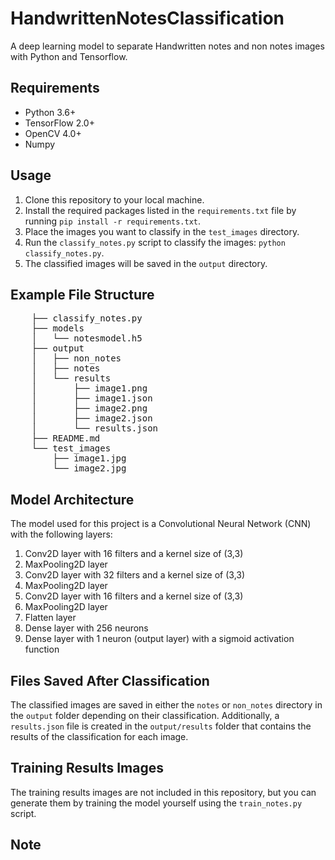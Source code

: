 # HandwrittenNotesClassification
A deep learning model to separate Handwritten notes and non notes images with Python and Tensorflow.


<h2>Requirements</h2>
<ul>
	<li>Python 3.6+</li>
	<li>TensorFlow 2.0+</li>
	<li>OpenCV 4.0+</li>
  <li>Numpy</li>
</ul>

<h2>Usage</h2>
<ol>
	<li>Clone this repository to your local machine.</li>
	<li>Install the required packages listed in the <code>requirements.txt</code> file by running <code>pip install -r requirements.txt</code>.</li>
	<li>Place the images you want to classify in the <code>test_images</code> directory.</li>
	<li>Run the <code>classify_notes.py</code> script to classify the images: <code>python classify_notes.py</code>.</li>
	<li>The classified images will be saved in the <code>output</code> directory.</li>
</ol>

<h2>Example File Structure</h2>
<pre>
	├── classify_notes.py
	├── models
	│   └── notesmodel.h5
	├── output
	│   ├── non_notes
	│   ├── notes
	│   └── results
	│       ├── image1.png
	│       ├── image1.json
	│       ├── image2.png
	│       ├── image2.json
	│       └── results.json
	├── README.md
	└── test_images
	    ├── image1.jpg
	    └── image2.jpg
</pre>

<h2>Model Architecture</h2>
<p>The model used for this project is a Convolutional Neural Network (CNN) with the following layers:</p>
<ol>
	<li>Conv2D layer with 16 filters and a kernel size of (3,3)</li>
	<li>MaxPooling2D layer</li>
	<li>Conv2D layer with 32 filters and a kernel size of (3,3)</li>
	<li>MaxPooling2D layer</li>
	<li>Conv2D layer with 16 filters and a kernel size of (3,3)</li>
	<li>MaxPooling2D layer</li>
	<li>Flatten layer</li>
	<li>Dense layer with 256 neurons</li>
	<li>Dense layer with 1 neuron (output layer) with a sigmoid activation function</li>
</ol>

<h2>Files Saved After Classification</h2>
<p>The classified images are saved in either the <code>notes</code> or <code>non_notes</code> directory in the <code>output</code> folder depending on their classification. Additionally, a <code>results.json</code> file is created in the <code>output/results</code> folder that contains the results of the classification for each image.</p>

<h2>Training Results Images</h2>
<p>The training results images are not included in this repository, but you can generate them by training the model yourself using the <code>train_notes.py</code> script.</p>

<h2>Note</h2>


